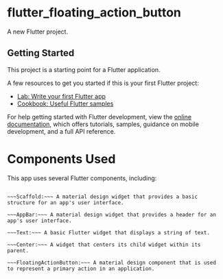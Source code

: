 # flutter_floating_action_button

A new Flutter project.

## Getting Started

This project is a starting point for a Flutter application.

A few resources to get you started if this is your first Flutter project:

- [Lab: Write your first Flutter app](https://docs.flutter.dev/get-started/codelab)
- [Cookbook: Useful Flutter samples](https://docs.flutter.dev/cookbook)

For help getting started with Flutter development, view the
[online documentation](https://docs.flutter.dev/), which offers tutorials,
samples, guidance on mobile development, and a full API reference.
# Components Used
This app uses several Flutter components, including:

~~~MaterialApp:~~~ A Flutter widget that provides a framework for implementing material design applications.

~~~Scaffold:~~~ A material design widget that provides a basic structure for an app's user interface.

~~~AppBar:~~~ A material design widget that provides a header for an app's user interface.

~~~Text:~~~ A basic Flutter widget that displays a string of text.

~~~Center:~~~ A widget that centers its child widget within its parent.

~~~FloatingActionButton:~~~ A material design component that is used to represent a primary action in an application.
